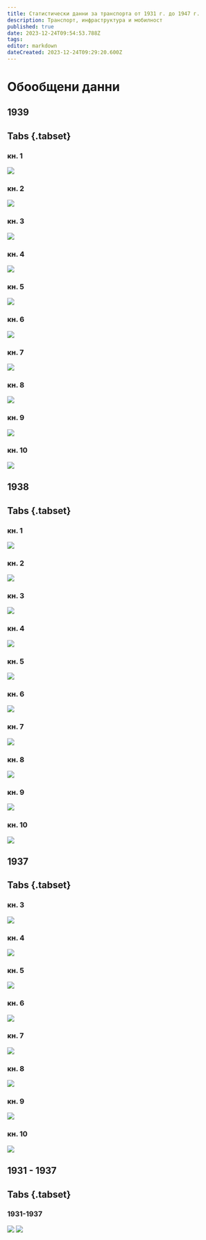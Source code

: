 ```yaml
---
title: Статистически данни за транспорта от 1931 г. до 1947 г.
description: Транспорт, инфраструктура и мобилност
published: true
date: 2023-12-24T09:54:53.788Z
tags: 
editor: markdown
dateCreated: 2023-12-24T09:29:20.600Z
---
```


# Обообщени данни


## 1939
## Tabs {.tabset}

### кн. 1
<img src="https://drive.google.com/uc?id=1e_7gAsWdXUusLuBi1BCW-uqMEsMV1iBk">

### кн. 2
<img src="https://drive.google.com/uc?id=1QFQh3PzebIIoIr-j1sQCp6XgB3GWT8hN">

### кн. 3
<img src="https://drive.google.com/uc?id=1UEub_b-x3iM-fMj3HBD6TzG_rC2e_dKy">

### кн. 4
<img src="https://drive.google.com/uc?id=1B3mzgjvj-SmLlBpwlDm_ZfimL-IWAulM">


### кн. 5
<img src="https://drive.google.com/uc?id=1dLaU4C8AsVU-LVvU9PW3VYM7bDrGtJh8">

### кн. 6
<img src="https://drive.google.com/uc?id=1I1s11DmOXuALL00zhGSeKyXrLoHuwbg-">


### кн. 7
<img src="https://drive.google.com/uc?id=1_jSAijZb_N_keFbnkr30pHe5jV7wH76d">


### кн. 8
<img src="https://drive.google.com/uc?id=1aM3mwN-JAz65qqMzoOG4Azq99S1OHc33">



### кн. 9
<img src="https://drive.google.com/uc?id=1eNoyYcN4ZMNNWgG29FtPMUUv3T6XmYso">

### кн. 10
<img src="https://drive.google.com/uc?id=1R-ffcEZxWIZP86t1pYLocunMl15gE_jI">



## 1938
## Tabs {.tabset}

### кн. 1
<img src="https://drive.google.com/uc?id=1QRHbAvPbHlNDArQZcqTUxFTBODi-b0a2">

### кн. 2
<img src="https://drive.google.com/uc?id=15KBhsdKQL2bn53ASurXCRG5_GTKr7_Nj">

### кн. 3
<img src="https://drive.google.com/uc?id=1FC2LXqTgbgAI2mD9BCCk69Ajq5-gh24K">

### кн. 4
<img src="https://drive.google.com/uc?id=1w887U8xToC5Z5gDTC7lYtyhluZGfYNkL">


### кн. 5
<img src="https://drive.google.com/uc?id=1UpJNAKCjhgfzPwCSPPcRZxGHANGfE-wy">


### кн. 6
<img src="https://drive.google.com/uc?id=1WDuKF9o11YcK5cLjMi934AFC7KIK7uKd">

### кн. 7
<img src="https://drive.google.com/uc?id=11aCr_4F8gwUnuZrm8tQXy23CA8s1BefK">

### кн. 8
<img src="https://drive.google.com/uc?id=1m2cqT2rjjpIbGH9ht2WOuyPHv83IEENA">

### кн. 9
<img src="https://drive.google.com/uc?id=1R0UBkLulp96t3x8sUmrqfPsPabgnCMZH">

### кн. 10
<img src="https://drive.google.com/uc?id=1eiikHXAmyBRfCvdF7JlqGa34H_LlFEo0">

## 1937
## Tabs {.tabset}

### кн. 3
<img src="https://drive.google.com/uc?id=12ujeAepd7pUpQIQN0lPacV3dvh1ECHZy">

### кн. 4
<img src="https://drive.google.com/uc?id=1Tqsh-8YAxSUPg4LTGK1lAypfKNYxWCop">

### кн. 5
<img src="https://drive.google.com/uc?id=1ndxyipgGgOq4zdUn-kFE3TJiCN7Q61T5">

### кн. 6
<img src="https://drive.google.com/uc?id=1NTASxgv_EC5QWWMCzxl3o2-wVnZtH2fE">

### кн. 7
<img src="https://drive.google.com/uc?id=1lGpK29HF1EgTI7mWBTVuE4qCtCtBbWCC">

### кн. 8
<img src="https://drive.google.com/uc?id=1hjlv0e3okuL2rcKl5RSOD8ElZjOYNkwF">


### кн. 9
<img src="https://drive.google.com/uc?id=1qIl9ry5HOcbaxifGbvg5YndQwUHPaBww">

### кн. 10
<img src="https://drive.google.com/uc?id=1iN7H2ogJf9CR2Ed-ERFATaEEV6BM-4TO">

## 1931 - 1937
## Tabs {.tabset}

### 1931-1937
<img src="https://drive.google.com/uc?id=1E-zffT08cMD77CxycJ3N-nC7VZ8JQk3R">
<img src="https://drive.google.com/uc?id=1WLC4FTs1JpaLE0Fwkw0hpDr1fszrT-6j">